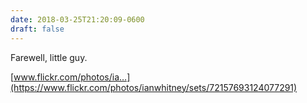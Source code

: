 ```yaml
---
date: 2018-03-25T21:20:09-0600
draft: false
---
```




Farewell, little guy.

[www.flickr.com/photos/ia…](https://www.flickr.com/photos/ianwhitney/sets/72157693124077291)



